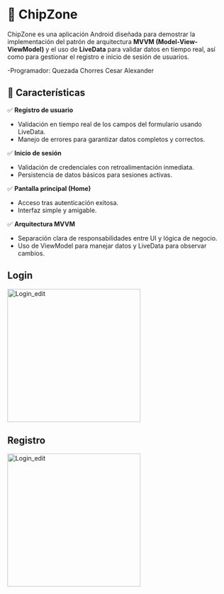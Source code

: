 # 🚀 ChipZone

ChipZone es una aplicación Android diseñada para demostrar la implementación del patrón de arquitectura **MVVM (Model-View-ViewModel)** y el uso de **LiveData** para validar datos en tiempo real, así como para gestionar el registro e inicio de sesión de usuarios.

-Programador: Quezada Chorres Cesar Alexander

## 📱 Características

✅ **Registro de usuario**  
- Validación en tiempo real de los campos del formulario usando LiveData.  
- Manejo de errores para garantizar datos completos y correctos.  

✅ **Inicio de sesión**  
- Validación de credenciales con retroalimentación inmediata.  
- Persistencia de datos básicos para sesiones activas.  

✅ **Pantalla principal (Home)**  
- Acceso tras autenticación exitosa.  
- Interfaz simple y amigable.  

✅ **Arquitectura MVVM**  
- Separación clara de responsabilidades entre UI y lógica de negocio.  
- Uso de ViewModel para manejar datos y LiveData para observar cambios.

## Login 
<img src="https://github.com/user-attachments/assets/3244671f-7c5f-46ce-9e0b-4cbb215db8a2" alt="Login_edit" width="300px">

## Registro
<img src="https://github.com/user-attachments/assets/8df5965b-2fc6-40a2-b3bb-dbb1c8dff8c9" alt="Login_edit" width="300px">


